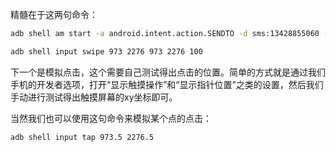 精髓在于这两句命令：

```bash
adb shell am start -a android.intent.action.SENDTO -d sms:13428855060 --es sms_body "Test"

adb shell input swipe 973 2276 973 2276 100
```

下一个是模拟点击，这个需要自己测试得出点击的位置。简单的方式就是通过我们手机的开发者选项，打开“显示触摸操作”和“显示指针位置”之类的设置，然后我们手动进行测试得出触摸屏幕的xy坐标即可。

当然我们也可以使用这句命令来模拟某个点的点击：

```bash
adb shell input tap 973.5 2276.5
```
